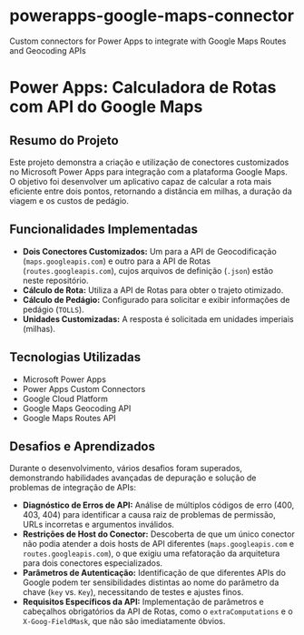 # powerapps-google-maps-connector
Custom connectors for Power Apps to integrate with Google Maps Routes and Geocoding APIs
# Power Apps: Calculadora de Rotas com API do Google Maps

## Resumo do Projeto

Este projeto demonstra a criação e utilização de conectores customizados no Microsoft Power Apps para integração com a plataforma Google Maps. O objetivo foi desenvolver um aplicativo capaz de calcular a rota mais eficiente entre dois pontos, retornando a distância em milhas, a duração da viagem e os custos de pedágio.

## Funcionalidades Implementadas

* **Dois Conectores Customizados:** Um para a API de Geocodificação (`maps.googleapis.com`) e outro para a API de Rotas (`routes.googleapis.com`), cujos arquivos de definição (`.json`) estão neste repositório.
* **Cálculo de Rota:** Utiliza a API de Rotas para obter o trajeto otimizado.
* **Cálculo de Pedágio:** Configurado para solicitar e exibir informações de pedágio (`TOLLS`).
* **Unidades Customizadas:** A resposta é solicitada em unidades imperiais (milhas).

## Tecnologias Utilizadas

* Microsoft Power Apps
* Power Apps Custom Connectors
* Google Cloud Platform
* Google Maps Geocoding API
* Google Maps Routes API

## Desafios e Aprendizados

Durante o desenvolvimento, vários desafios foram superados, demonstrando habilidades avançadas de depuração e solução de problemas de integração de APIs:

-   **Diagnóstico de Erros de API:** Análise de múltiplos códigos de erro (400, 403, 404) para identificar a causa raiz de problemas de permissão, URLs incorretas e argumentos inválidos.
-   **Restrições de Host do Conector:** Descoberta de que um único conector não podia atender a dois hosts de API diferentes (`maps.googleapis.com` e `routes.googleapis.com`), o que exigiu uma refatoração da arquitetura para dois conectores especializados.
-   **Parâmetros de Autenticação:** Identificação de que diferentes APIs do Google podem ter sensibilidades distintas ao nome do parâmetro da chave (`key` vs. `Key`), necessitando de testes e ajustes finos.
-   **Requisitos Específicos da API:** Implementação de parâmetros e cabeçalhos obrigatórios da API de Rotas, como o `extraComputations` e o `X-Goog-FieldMask`, que não são imediatamente óbvios.
